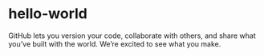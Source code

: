 ﻿# hello-world
GitHub lets you version your code, collaborate with others, and share what you’ve built with the world. We’re excited to see what you make.

